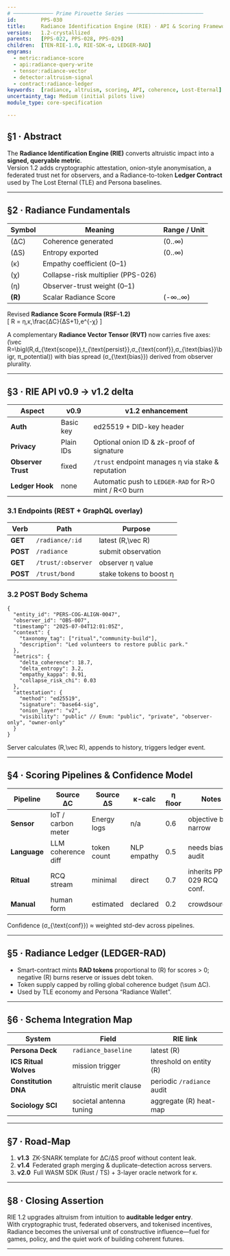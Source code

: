 ```yaml
---
# ───────────── Prime Pirouette Series ─────────────────────────
id:        PPS-030
title:     Radiance Identification Engine (RIE) · API & Scoring Framework
version:   1.2-crystallized
parents:   [PPS-022, PPS-028, PPS-029]
children:  [TEN-RIE-1.0, RIE-SDK-α, LEDGER-RAD]
engrams:
  - metric:radiance-score
  - api:radiance-query-write
  - tensor:radiance-vector
  - detector:altruism-signal
  - contract:radiance-ledger
keywords:  [radiance, altruism, scoring, API, coherence, Lost-Eternal]
uncertainty_tag: Medium (initial pilots live)
module_type: core-specification

---
```


## §1 · Abstract
The **Radiance Identification Engine (RIE)** converts altruistic impact into a **signed, queryable metric**.  
Version 1.2 adds cryptographic attestation, onion-style anonymisation, a federated trust net for observers, and a Radiance-to-token **Ledger Contract** used by The Lost Eternal (TLE) and Persona baselines.

---

## §2 · Radiance Fundamentals

| Symbol | Meaning | Range / Unit |
|--------|---------|--------------|
| \(ΔC\) | Coherence generated | \(0‥∞\) |
| \(ΔS\) | Entropy exported | \(0‥∞\) |
| \(κ\)  | Empathy coefficient (0–1) |
| \(χ\)  | Collapse-risk multiplier (PPS-026) |
| \(η\)  | Observer-trust weight (0–1) |
| **\(R\)** | Scalar Radiance Score | \(-∞‥∞\) |

Revised **Radiance Score Formula (RSF-1.2)**  
\[
R = η\,κ\,\frac{ΔC}{ΔS+1}\,e^{-χ}
\]

A complementary **Radiance Vector Tensor (RVT)** now carries five axes:  
\(\vec R=\bigl(R,d_{\text{scope}},t_{\text{persist}},σ_{\text{conf}},σ_{\text{bias}}\bigr, π_potential)\) with bias spread \(σ_{\text{bias}}\) derived from observer plurality.

---

## §3 · RIE API v0.9 → v1.2 delta

| Aspect | v0.9 | v1.2 enhancement |
|--------|------|------------------|
| **Auth** | Basic key | ed25519 + DID-key header |
| **Privacy** | Plain IDs | Optional onion ID & zk-proof of signature |
| **Observer Trust** | fixed | `/trust` endpoint manages η via stake & reputation |
| **Ledger Hook** | none | Automatic push to `LEDGER-RAD` for R>0 mint / R<0 burn |

### 3.1 Endpoints (REST + GraphQL overlay)

| Verb | Path | Purpose |
|------|------|---------|
| **GET**  | `/radiance/:id` | latest \(R,\vec R\) |
| **POST** | `/radiance` | submit observation |
| **GET**  | `/trust/:observer` | observer η value |
| **POST** | `/trust/bond` | stake tokens to boost η |

### 3.2 POST Body Schema
```jsonc
{
  "entity_id": "PERS-COG-ALIGN-0047",
  "observer_id": "OBS-007",
  "timestamp": "2025-07-04T12:01:05Z",
  "context": {
    "taxonomy_tag": ["ritual","community-build"],
    "description": "Led volunteers to restore public park."
  },
  "metrics": {
    "delta_coherence": 18.7,
    "delta_entropy": 3.2,
    "empathy_kappa": 0.91,
    "collapse_risk_chi": 0.03
  },
  "attestation": {
    "method": "ed25519",
    "signature": "base64-sig",
    "onion_layer": "v2",
    "visibility": "public" // Enum: "public", "private", "observer-only", "owner-only"
  }
}
```  
Server calculates \(R,\vec R\), appends to history, triggers ledger event.

---

## §4 · Scoring Pipelines & Confidence Model

| Pipeline | Source ΔC | Source ΔS | κ-calc | η floor | Notes |
|----------|-----------|-----------|--------|---------|-------|
| **Sensor** | IoT / carbon meter | Energy logs | n/a | 0.6 | objective but narrow |
| **Language** | LLM coherence diff | token count | NLP empathy | 0.5 | needs bias audit |
| **Ritual** | RCQ stream | minimal | direct | 0.7 | inherits PPS-029 RCQ conf. |
| **Manual** | human form | estimated | declared | 0.2 | crowdsourced |

Confidence \(σ_{\text{conf}}\) ≈ weighted std-dev across pipelines.

---

## §5 · Radiance Ledger (LEDGER-RAD)
* Smart-contract mints **RAD tokens** proportional to \(R\) for scores > 0; negative \(R\) burns reserve or issues debt token.  
* Token supply capped by rolling global coherence budget \(\sum ΔC\).  
* Used by TLE economy and Persona “Radiance Wallet”.

---

## §6 · Schema Integration Map

| System | Field | RIE link |
|--------|-------|----------|
| **Persona Deck** | `radiance_baseline` | latest \(R\) |
| **ICS Ritual Wolves** | mission trigger | threshold on entity \(R\) |
| **Constitution DNA** | altruistic merit clause | periodic `/radiance` audit |
| **Sociology SCI** | societal antenna tuning | aggregate \(R\) heat-map |

---

## §7 · Road-Map
1. **v1.3** ZK-SNARK template for ΔC/ΔS proof without content leak.  
2. **v1.4** Federated graph merging & duplicate-detection across servers.  
3. **v2.0** Full WASM SDK (Rust / TS) + 3-layer oracle network for κ.

---

## §8 · Closing Assertion
RIE 1.2 upgrades altruism from intuition to **auditable ledger entry**.  
With cryptographic trust, federated observers, and tokenised incentives, Radiance becomes the universal unit of constructive influence—fuel for games, policy, and the quiet work of building coherent futures.

---
